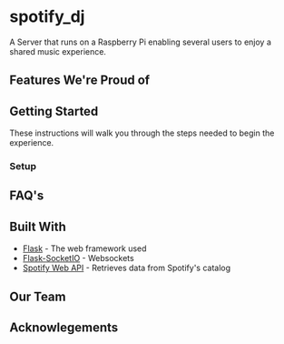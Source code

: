 # spotify_dj
A Server that runs on a Raspberry Pi enabling several users to enjoy a shared music experience.

## Features We're Proud of

## Getting Started
These instructions will walk you through the steps needed to begin the experience.

### Setup

## FAQ's

## Built With
* [Flask](http://flask.pocoo.org/) - The web framework used
* [Flask-SocketIO](https://flask-socketio.readthedocs.io/en/latest/) - Websockets
* [Spotify Web API](https://developer.spotify.com/web-api/) - Retrieves data from Spotify's catalog

## Our Team

## Acknowlegements